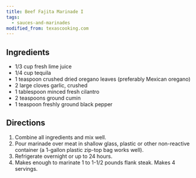 ```yaml
---
title: Beef Fajita Marinade I
tags:
  - sauces-and-marinades
modified_from: texascooking.com
---
```

## Ingredients

-   1/3 cup fresh lime juice
-   1/4 cup tequila
-   1 teaspoon crushed dried oregano leaves (preferably Mexican oregano)
-   2 large cloves garlic, crushed
-   1 tablespoon minced fresh cilantro
-   2 teaspoons ground cumin
-   1 teaspoon freshly ground black pepper

## Directions

1.  Combine all ingredients and mix well.
2.  Pour marinade over meat in shallow glass, plastic or other non-reactive container (a 1-gallon plastic zip-top bag works well).
3.  Refrigerate overnight or up to 24 hours.
4.  Makes enough to marinate 1 to 1-1/2 pounds flank steak. Makes 4 servings.
